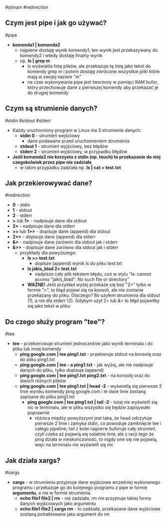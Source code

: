 #stream #redirection
## Czym jest pipe i jak go używać?
#pipe
- **komenda1 | komenda2**
	- najpierw dostaję wynik komendy1, ten wynik jest przekazywany do komendy2 i wtedy dostaję finalny wynik
	- np. **ls | grep m**
		- ls wyświetla listę plików, ale przekazuje tę listę jako tekst do komendy grep m i potem dostaję zwrócone wszystkie pliki które mają w swojej nazwie "m"
		- na czas wykonywania pipe jest tworzony w pamięci RAM bufor, który przechowuje dane z pierwszej komendy aby przekazać je do drugiej komendy

## Czym są strumienie danych?
#stdin #stdout #stderr
- Każdy uruchomiony program w Linux ma 3 strumienie danych:
	- **stdin 0** - strumień wejściowy
		- dane podawane przed uruchomieniem strumienia
	- **stdout 1** - strumień wyjściowy, bez błędów
	- **stderr 2** - strumień wyjściowy, w przypadku błędów
- **Jeśli komenda2 nie korzysta z stdin (np. touch) to przekazanie do niej czegokolwiek przez pipe nie zadziała**
	- w takim przypadku zadziała np. **ls | cat > test.txt**

## Jak przekierowywać dane?
#redirection 
- **0** - stdin
- **1** - stdout
- **2** - stderr
- **>** lub **1>** - nadpisuje dane dla stdout
- **2>** - nadpisuje dane dla stderr
- **>>** lub **1>>** - dopisuje dane (append) dla stdout
- **2>>** - dopisuje dane (append) dla stderr
- **&>** - nadpisuje dane zarówno dla stdout jak i stderr
- **&>>** - dopisuje dane zarówno dla stdout jak i stderr
	- przykłady dla powyższego:
		- **ls >> test.txt**
			- dopisze (append) wynik ls do pliku test.txt
		- **ls jakis_blad 2> test.txt**
			- nadpisze cały plik tekstem błędu, coś w stylu "ls: cannot access "jakis_blad": No such file or directory"
		- **WAŻNE!** Jeśli przykład wyżej przekaże się bez "2>" tylko w formie ">", to błąd pojawi się na konsoli, ale nie zostanie przekazany do pliku. Dlaczego? Bo użyłem strumienia dla stdout (1), a nie dla stderr (2). Gdybym użył 2> lub &> to błąd pojawiłby się jako tekst w pliku

## Do czego służy program "tee"?
#tee
- **tee** - przekierowuje strumień jednocześnie jako wynik terminala i do pliku lub innej komendy
	- **ping google.com | tee ping1.txt** - przekieruje stdout na konsolę oraz do pliku ping1.txt
	- **ping google.com | tee - a ping1.txt** - jak wyżej, ale nie nadpisuje danych do pliku, tylko dopisuje (append)
	- **ping google.com | tee ping1.txt ping2.txt** - na konsolę oraz do dwóch różnych plików
	- **ping google.com | tee ping1.txt | head -2** - wyświetlą się pierwsze 2 linie wyniku komendy ping google.com i te dwie linie zostaną zapisane do pliku ping1.txt
		- **ping google.com | tee ping1.txt | tail -2** - tutaj nie wyświetli się nic w terminalu, ale w pliku wszystko się będzie zapisywało poprawnie
			- różnica między powyższymi jest taka, że head odczytuje pierwsze 2 linie i zamyka stdin, co powoduje zamknięcie tee i całego pipeline; tail z kolei najpierw buforuje cały strumień, czyli czeka aż pojawią się ostatnie linie, ale z racji tego że ping działa w nieskończoność, to nigdy one się nie pojawią, więc na terminalu nie wyświetli się nic

## Jak działa xargs?
#xargs
- **xargs** - w strumieniu przyjmuje dane wyjściowe wcześniej wykonanego programu i przekazuje go do kolejnego programu z pipe w formie **argumentu**, a nie w formie strumienia.
	- **echo file1 file2 | rm** - nie zadziała, rm nie przyjmuje takiej formy danych wyjściowych jako argumentu
	- **echo file1 file2 | xargs rm** - to zadziała, przekazane dane wyjściowe zostaną potraktowane jako argument do rm